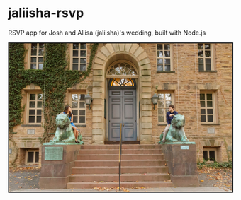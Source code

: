 # jaliisha-rsvp

RSVP app for Josh and Aliisa (jaliisha)'s wedding, built with Node.js


<div>
    <img src="public/images/AJ-engagement-183.jpg" alt="Josh and Aliisa" border="2">
</div>
